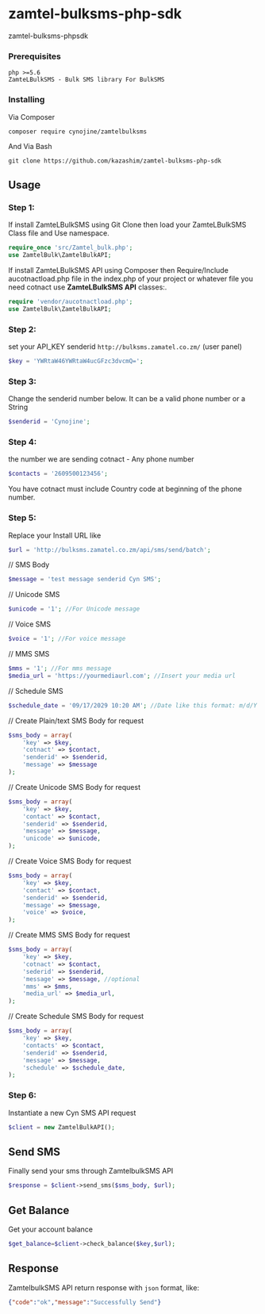 # zamtel-bulksms-php-sdk
zamtel-bulksms-phpsdk

### Prerequisites

```
php >=5.6
ZamteLBulkSMS - Bulk SMS library For BulkSMS
```

### Installing
Via Composer
```
composer require cynojine/zamtelbulksms
```

And Via Bash

```
git clone https://github.com/kazashim/zamtel-bulksms-php-sdk
```

## Usage


 ### Step 1:
If install ZamteLBulkSMS using Git Clone then load your ZamteLBulkSMS Class file and Use namespace. 
```php
require_once 'src/Zamtel_bulk.php';
use ZamtelBulk\ZamtelBulkAPI;
```
If install ZamteLBulkSMS API using Composer then Require/Include aucotnactload.php file in the index.php of your project or whatever file you need cotnact use **ZamteLBulkSMS API** classes:. 
```php
require 'vendor/aucotnactload.php';
use ZamtelBulk\ZamtelBulkAPI;
```
### Step 2:
set your API_KEY senderid `http://bulksms.zamatel.co.zm/` (user panel)
```php
$key = 'YWRtaW46YWRtaW4ucGFzc3dvcmQ=';
```
### Step 3:
Change the senderid number below. It can be a valid phone number or a String
```php
$senderid = 'Cynojine';
```

### Step 4:
the number we are sending cotnact - Any phone number
```php
$contacts = '2609500123456';
```
You have cotnact must include Country code at beginning of the phone number.  

### Step 5:
Replace your Install URL like 
```php
$url = 'http://bulksms.zamatel.co.zm/api/sms/send/batch';
```
// SMS Body
```php
$message = 'test message senderid Cyn SMS';
```
// Unicode SMS
```php
$unicode = '1'; //For Unicode message
```
// Voice SMS
```php
$voice = '1'; //For voice message
```
// MMS SMS
```php
$mms = '1'; //For mms message
$media_url = 'https://yourmediaurl.com'; //Insert your media url
```
// Schedule SMS
```php
$schedule_date = '09/17/2029 10:20 AM'; //Date like this format: m/d/Y h:i A
```
// Create Plain/text SMS Body for request
```php
$sms_body = array(
    'key' => $key,
    'cotnact' => $contact,
    'senderid' => $senderid,
    'message' => $message
);
```
// Create Unicode SMS Body for request
```php
$sms_body = array(
    'key' => $key,
    'contact' => $contact,
    'senderid' => $senderid,
    'message' => $message,
    'unicode' => $unicode,
);
```

// Create Voice SMS Body for request
```php
$sms_body = array(
    'key' => $key,
    'contact' => $contact,
    'senderid' => $senderid,
    'message' => $message,
    'voice' => $voice,
);
```
// Create MMS SMS Body for request
```php
$sms_body = array(
    'key' => $key,
    'cotnact' => $contact,
    'sederid' => $senderid,
    'message' => $message, //optional
    'mms' => $mms,
    'media_url' => $media_url,
);
```
// Create Schedule SMS Body for request
```php
$sms_body = array(
    'key' => $key,
    'contacts' => $contact,
    'senderid' => $senderid,
    'message' => $message,
    'schedule' => $schedule_date,
);
```

### Step 6: 
Instantiate a new Cyn SMS API request
```php
$client = new ZamtelBulkAPI();
```

## Send SMS
Finally send your sms through ZamtelbulkSMS API
```php
$response = $client->send_sms($sms_body, $url);
```



## Get Balance
Get your account balance
```php
$get_balance=$client->check_balance($key,$url);
```
## Response
ZamtelbulkSMS API return response with `json` format, like:

```json
{"code":"ok","message":"Successfully Send"}
```